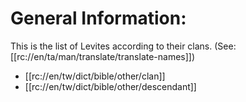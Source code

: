 # General Information:

This is the list of Levites according to their clans. (See: [[rc://en/ta/man/translate/translate-names]])
* [[rc://en/tw/dict/bible/other/clan]]
* [[rc://en/tw/dict/bible/other/descendant]]

